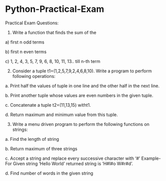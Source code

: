 # Python-Practical-Exam

Practical Exam Questions:

1. Write a function that finds the sum of the

a) first n odd terms

b) first n even terms

c) 1, 2, 4, 3, 5, 7, 9, 6, 8, 10, 11, 13.. till n-th term

2. Consider a tuple t1=(1,2,5,7,9,2,4,6,8,10). Write a program to perform following operations:

a. Print half the values of tuple in one line and the other half in the next line.

b. Print another tuple whose values are even numbers in the given tuple.

c. Concatenate a tuple t2=(11,13,15) witht1.

d. Return maximum and minimum value from this tuple.

3. Write a menu driven program to perform the following functions on strings:

a. Find the length of string

b. Return maximum of three strings

c. Accept a string and replace every successive character with ‘#’ Example- For Given string ‘Hello World’ returned string is ‘H#l#o W#r#d’.

d. Find number of words in the given string
